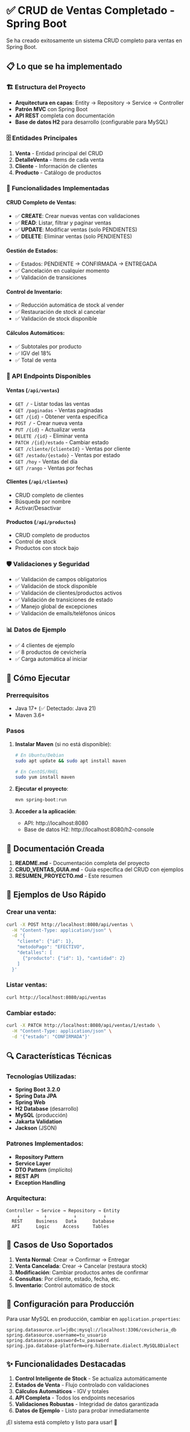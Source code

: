 # ✅ CRUD de Ventas Completado - Spring Boot

Se ha creado exitosamente un sistema CRUD completo para ventas en Spring Boot.

## 📋 Lo que se ha implementado

### 🏗️ Estructura del Proyecto
- **Arquitectura en capas**: Entity → Repository → Service → Controller
- **Patrón MVC** con Spring Boot
- **API REST** completa con documentación
- **Base de datos H2** para desarrollo (configurable para MySQL)

### 🗄️ Entidades Principales
1. **Venta** - Entidad principal del CRUD
2. **DetalleVenta** - Items de cada venta
3. **Cliente** - Información de clientes
4. **Producto** - Catálogo de productos

### 🔧 Funcionalidades Implementadas

#### CRUD Completo de Ventas:
- ✅ **CREATE**: Crear nuevas ventas con validaciones
- ✅ **READ**: Listar, filtrar y paginar ventas
- ✅ **UPDATE**: Modificar ventas (solo PENDIENTES)
- ✅ **DELETE**: Eliminar ventas (solo PENDIENTES)

#### Gestión de Estados:
- ✅ Estados: PENDIENTE → CONFIRMADA → ENTREGADA
- ✅ Cancelación en cualquier momento
- ✅ Validación de transiciones

#### Control de Inventario:
- ✅ Reducción automática de stock al vender
- ✅ Restauración de stock al cancelar
- ✅ Validación de stock disponible

#### Cálculos Automáticos:
- ✅ Subtotales por producto
- ✅ IGV del 18%
- ✅ Total de venta

### 📡 API Endpoints Disponibles

#### Ventas (`/api/ventas`)
- `GET /` - Listar todas las ventas
- `GET /paginadas` - Ventas paginadas
- `GET /{id}` - Obtener venta específica
- `POST /` - Crear nueva venta
- `PUT /{id}` - Actualizar venta
- `DELETE /{id}` - Eliminar venta
- `PATCH /{id}/estado` - Cambiar estado
- `GET /cliente/{clienteId}` - Ventas por cliente
- `GET /estado/{estado}` - Ventas por estado
- `GET /hoy` - Ventas del día
- `GET /rango` - Ventas por fechas

#### Clientes (`/api/clientes`)
- CRUD completo de clientes
- Búsqueda por nombre
- Activar/Desactivar

#### Productos (`/api/productos`)
- CRUD completo de productos
- Control de stock
- Productos con stock bajo

### 🛡️ Validaciones y Seguridad
- ✅ Validación de campos obligatorios
- ✅ Validación de stock disponible
- ✅ Validación de clientes/productos activos
- ✅ Validación de transiciones de estado
- ✅ Manejo global de excepciones
- ✅ Validación de emails/teléfonos únicos

### 📊 Datos de Ejemplo
- ✅ 4 clientes de ejemplo
- ✅ 8 productos de cevichería
- ✅ Carga automática al iniciar

## 🚀 Cómo Ejecutar

### Prerrequisitos
- Java 17+ (✅ Detectado: Java 21)
- Maven 3.6+

### Pasos
1. **Instalar Maven** (si no está disponible):
   ```bash
   # En Ubuntu/Debian
   sudo apt update && sudo apt install maven
   
   # En CentOS/RHEL
   sudo yum install maven
   ```

2. **Ejecutar el proyecto**:
   ```bash
   mvn spring-boot:run
   ```

3. **Acceder a la aplicación**:
   - API: http://localhost:8080
   - Base de datos H2: http://localhost:8080/h2-console

## 📖 Documentación Creada

1. **README.md** - Documentación completa del proyecto
2. **CRUD_VENTAS_GUIA.md** - Guía específica del CRUD con ejemplos
3. **RESUMEN_PROYECTO.md** - Este resumen

## 🧪 Ejemplos de Uso Rápido

### Crear una venta:
```bash
curl -X POST http://localhost:8080/api/ventas \
  -H "Content-Type: application/json" \
  -d '{
    "cliente": {"id": 1},
    "metodoPago": "EFECTIVO",
    "detalles": [
      {"producto": {"id": 1}, "cantidad": 2}
    ]
  }'
```

### Listar ventas:
```bash
curl http://localhost:8080/api/ventas
```

### Cambiar estado:
```bash
curl -X PATCH http://localhost:8080/api/ventas/1/estado \
  -H "Content-Type: application/json" \
  -d '{"estado": "CONFIRMADA"}'
```

## 🔍 Características Técnicas

### Tecnologías Utilizadas:
- **Spring Boot 3.2.0**
- **Spring Data JPA**
- **Spring Web**
- **H2 Database** (desarrollo)
- **MySQL** (producción)
- **Jakarta Validation**
- **Jackson** (JSON)

### Patrones Implementados:
- **Repository Pattern**
- **Service Layer**
- **DTO Pattern** (implícito)
- **REST API**
- **Exception Handling**

### Arquitectura:
```
Controller → Service → Repository → Entity
    ↓         ↓          ↓          ↓
  REST     Business   Data      Database
  API      Logic     Access     Tables
```

## 🎯 Casos de Uso Soportados

1. **Venta Normal**: Crear → Confirmar → Entregar
2. **Venta Cancelada**: Crear → Cancelar (restaura stock)
3. **Modificación**: Cambiar productos antes de confirmar
4. **Consultas**: Por cliente, estado, fecha, etc.
5. **Inventario**: Control automático de stock

## 🔧 Configuración para Producción

Para usar MySQL en producción, cambiar en `application.properties`:
```properties
spring.datasource.url=jdbc:mysql://localhost:3306/cevicheria_db
spring.datasource.username=tu_usuario
spring.datasource.password=tu_password
spring.jpa.database-platform=org.hibernate.dialect.MySQL8Dialect
```

## ✨ Funcionalidades Destacadas

1. **Control Inteligente de Stock** - Se actualiza automáticamente
2. **Estados de Venta** - Flujo controlado con validaciones
3. **Cálculos Automáticos** - IGV y totales
4. **API Completa** - Todos los endpoints necesarios
5. **Validaciones Robustas** - Integridad de datos garantizada
6. **Datos de Ejemplo** - Listo para probar inmediatamente

¡El sistema está completo y listo para usar! 🎉